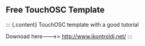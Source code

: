 ## Free TouchOSC Template

::: {.content}
TouchOSC template with a good tutorial

Downoad here\-\--\>\> http://www.ikontroldj.net/
:::
